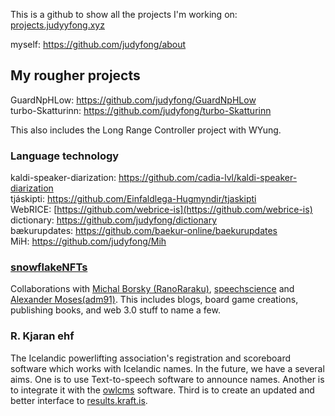 This is a github to show all the projects I'm working on: [projects.judyyfong.xyz](https://projects.judyyfong.xyz)

myself: https://github.com/judyfong/about


## My rougher projects

GuardNpHLow: https://github.com/judyfong/GuardNpHLow \
turbo-Skatturinn: https://github.com/judyfong/turbo-Skatturinn

This also includes the Long Range Controller project with WYung.

### Language technology
kaldi-speaker-diarization: https://github.com/cadia-lvl/kaldi-speaker-diarization \
tjáskipti: https://github.com/Einfaldlega-Hugmyndir/tjaskipti \
WebRICE: [https://github.com/webrice-is](https://github.com/webrice-is) \
dictionary: https://github.com/judyfong/dictionary \
bækurupdates: https://github.com/baekur-online/baekurupdates \
MiH: https://github.com/judyfong/Mih

### [snowflakeNFTs](https://github.com/snowflakeNFTs)
Collaborations with [Michal Borsky (RanoRaraku)](https://github.com/RanoRaraku), [speechscience](https://github.com/speechscience) and [Alexander Moses(adm91)](https://github.com/adm91). This includes blogs, board game creations, publishing books, and web 3.0 
stuff to name a few.

### R. Kjaran ehf
The Icelandic powerlifting association's registration and scoreboard software which 
works with Icelandic names. In the future, we have a several aims. One is to use 
Text-to-speech software to announce names. Another is to integrate it with 
the [owlcms](https://github.com/jflamy/owlcms4) software. Third is to create an 
updated and better interface to [results.kraft.is](https://results.kraft.is/).


